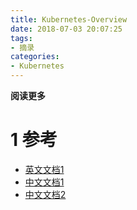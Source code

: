 ```yaml
---
title: Kubernetes-Overview
date: 2018-07-03 20:07:25
tags: 
- 摘录
categories: 
- Kubernetes
---
```


__阅读更多__

<!--more-->

# 1 参考

* [英文文档1](https://kubernetes.io/docs/concepts/)
* [中文文档1](http://docs.kubernetes.org.cn/)
* [中文文档2](https://www.kubernetes.org.cn/kubernetes%E8%AE%BE%E8%AE%A1%E6%9E%B6%E6%9E%84)

